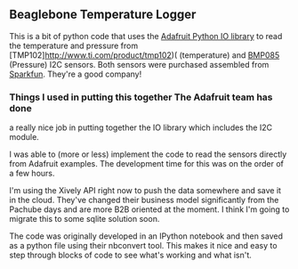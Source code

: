 ## Beaglebone Temperature Logger

This is a bit of python code that uses the
[Adafruit Python IO library](https://github.com/adafruit/adafruit-beaglebone-io-python)
to read the temperature and pressure from
[TMP102]http://www.ti.com/product/tmp102)( (temperature) and
[BMP085](http://www.bosch-sensortec.com/en/homepage/products_3/environmental_sensors_1/bmp085_1/bmp085)
(Pressure) I2C sensors. Both sensors were purchased assembled from
[Sparkfun](http://www.sparkfun.com). They're a good company!



### Things I used in putting this together The Adafruit team has done
a really nice job in putting together the IO library which includes
the I2C module.

I was able to (more or less) implement the code to read the sensors
directly from Adafruit examples. The development time for this was on
the order of a few hours.

I'm using the Xively API right now to push the data somewhere and save
it in the cloud. They've changed their business model significantly
from the Pachube days and are more B2B oriented at the moment. I think
I'm going to migrate this to some sqlite solution soon.

The code was originally developed in an IPython notebook and then
saved as a python file using their nbconvert tool. This makes it nice
and easy to step through blocks of code to see what's working and what
isn't.
